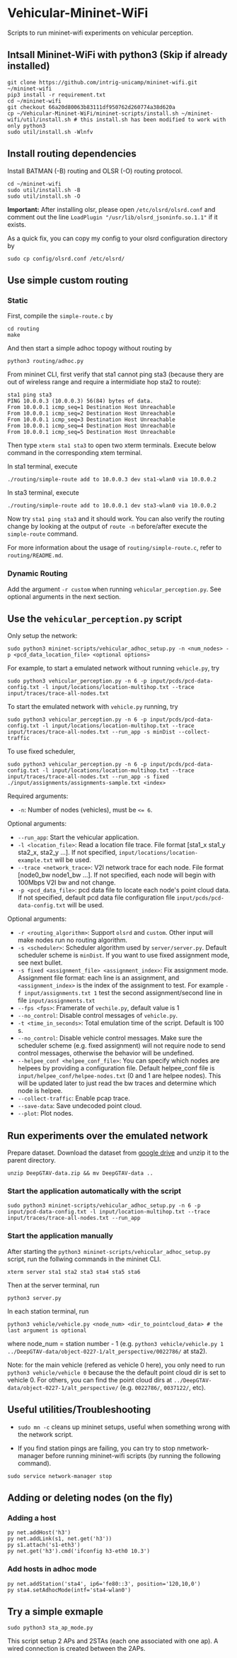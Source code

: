 # Vehicular-Mininet-WiFi
Scripts to run mininet-wifi experiments on vehicular perception.

## Intsall Mininet-WiFi with python3 (Skip if already installed)

```
git clone https://github.com/intrig-unicamp/mininet-wifi.git ~/mininet-wifi
pip3 install -r requirement.txt
cd ~/mininet-wifi
git checkout 66a20d80063b83111df950762d260774a38d620a
cp ~/Vehicular-Mininet-WiFi/mininet-scripts/install.sh ~/mininet-wifi/util/install.sh # this install.sh has been modified to work with only python3
sudo util/install.sh -Wlnfv
```

## Install routing dependencies

Install BATMAN (-B) routing and OLSR (-O) routing protocol.

```
cd ~/mininet-wifi
sudo util/install.sh -B
sudo util/install.sh -O
```

**Important:** After installing olsr, please open `/etc/olsrd/olsrd.conf` and comment out the line `LoadPlugin "/usr/lib/olsrd_jsoninfo.so.1.1"` if it exists.

As a quick fix, you can copy my config to your olsrd configuration directory by

```
sudo cp config/olsrd.conf /etc/olsrd/
```

## Use simple custom routing

### Static
First, compile the `simple-route.c` by
```
cd routing
make
```
And then start a simple adhoc topogy without routing by

```
python3 routing/adhoc.py
```

From mininet CLI, first verify that sta1 cannot ping sta3 (because thery are out of wireless range and require a intermidiate hop sta2 to route):

```
sta1 ping sta3
PING 10.0.0.3 (10.0.0.3) 56(84) bytes of data.
From 10.0.0.1 icmp_seq=1 Destination Host Unreachable
From 10.0.0.1 icmp_seq=2 Destination Host Unreachable
From 10.0.0.1 icmp_seq=3 Destination Host Unreachable
From 10.0.0.1 icmp_seq=4 Destination Host Unreachable
From 10.0.0.1 icmp_seq=5 Destination Host Unreachable
```

Then type `xterm sta1 sta3` to open two xterm terminals. Execute below command in the corresponding xtem terminal.

In sta1 terminal, execute
```
./routing/simple-route add to 10.0.0.3 dev sta1-wlan0 via 10.0.0.2
```
In sta3 terminal, execute
```
./routing/simple-route add to 10.0.0.1 dev sta3-wlan0 via 10.0.0.2
```

Now try `sta1 ping sta3` and it should work. You can also verify the routing change by looking at the output of `route -n` before/after execute the `simple-route` command.

For more information about the usage of `routing/simple-route.c`, refer to `routing/README.md`.


### Dynamic Routing

Add the argument `-r custom` when running `vehicular_perception.py`. See optional arguments in the next section.


## Use the `vehicular_perception.py` script

Only setup the network:

```
sudo python3 mininet-scripts/vehicular_adhoc_setup.py -n <num_nodes> -p <pcd_data_location_file> <optional options>
```

For example, to start a emulated network without running `vehicle.py`, try

```
sudo python3 vehicular_perception.py -n 6 -p input/pcds/pcd-data-config.txt -l input/locations/location-multihop.txt --trace input/traces/trace-all-nodes.txt
```

To start the emulated network with `vehicle.py` running, try

```
sudo python3 vehicular_perception.py -n 6 -p input/pcds/pcd-data-config.txt -l input/locations/location-multihop.txt --trace input/traces/trace-all-nodes.txt --run_app -s minDist --collect-traffic
```

To use fixed scheduler, 

```
sudo python3 vehicular_perception.py -n 6 -p input/pcds/pcd-data-config.txt -l input/locations/location-multihop.txt --trace input/traces/trace-all-nodes.txt --run_app -s fixed ./input/assignments/assignments-sample.txt <index>
```


Required arguments:

* `-n`: Number of nodes (vehicles), must be `<= 6`.

Optional arguments:

* `--run_app`: Start the vehicular application.
* `-l <location_file>`: Read a location file trace. File format [sta1_x sta1_y sta2_x, sta2_y ...]. If not specified, `input/locations/location-example.txt` will be used.
* `--trace <network_trace>`: V2I network trace for each node. File format [node0_bw node1_bw ...]. If not specified, each node will begin with 100Mbps V2I bw and not change.
* `-p <pcd_data_file>`: pcd data file to locate each node's point cloud data. If not specified, default pcd data file configuration file `input/pcds/pcd-data-config.txt` will be used.


Optional arguments:

* `-r <routing_algorithm>`: Support `olsrd` and `custom`. Other input will make nodes run no routing algorithm.
* `-s <scheduler>`: Scheduler algorithm used by `server/server.py`. Default scheduler scheme is `minDist`. If you want to use fixed assignment mode, see next bullet.
* `-s fixed <assignment_file> <assignment_index>`: Fix assignment mode. Assignment file format: each line is an assignment, and `<assignment_index>` is the index of the assignment to test. For example  `-f input/assignments.txt 1` test the second assignment/second line in file `input/assignments.txt`
* `--fps <fps>`: Framerate of `vechile.py`,  default value is 1
* `--no_control`: Disable control messages of `vehicle.py`. 
* `-t <time_in_seconds>`: Total emulation time of the script. Default is 100 s.
* `--no_control`: Disable vehicle control messages. Make sure the scheduler scheme (e.g. fixed assignment) will not require node to send control messages, otherwise the behavior will be undefined.
* `--helpee_conf <helpee_conf_file>`: You can specify which nodes are helpees by providing a configuration file. Default helpee_conf file is `input/helpee_conf/helpee-nodes.txt` (0 and 1 are helpee nodes). This will be updated later to just read the bw traces and determine which node is helpee.
* `--collect-traffic`: Enable pcap trace.
* `--save-data`: Save undecoded point cloud. 
* `--plot`: Plot nodes.


## Run experiments over the emulated network

Prepare dataset. Download the dataset from [google drive](https://drive.google.com/file/d/10gjaHto7ZVGs4A2EEVmoLhfUxTDAF3Kw/view?usp=sharing) and unzip it to the parent directory. 

```
unzip DeepGTAV-data.zip && mv DeepGTAV-data ..
```

### Start the application automatically with the script

```
sudo python3 mininet-scripts/vehicular_adhoc_setup.py -n 6 -p input/pcd-data-config.txt -l input/location-multihop.txt --trace input/traces/trace-all-nodes.txt --run_app
```

### Start the application manually

After starting the `python3 mininet-scripts/vehicular_adhoc_setup.py` script, run the follwing commands in the mininet CLI.

```
xterm server sta1 sta2 sta3 sta4 sta5 sta6
```

Then at the server terminal, run
```
python3 server.py 
```

In each station terminal, run 

```
python3 vehicle/vehicle.py <node_num> <dir_to_pointcloud_data> # the last argument is optional
```
where node_num = station number - 1 (e.g. `python3 vehicle/vehicle.py 1 ../DeepGTAV-data/object-0227-1/alt_perspective/0022786/` at sta2).

Note: for the main vehicle (refered as vehicle 0 here), you only need to run `python3 vehicle/vehicle 0` because the the default point cloud dir is set to vehicle 0. For others, you can find the point cloud dirs at `../DeepGTAV-data/object-0227-1/alt_perspective/` (e.g. `0022786/`, `0037122/`, etc).

## Useful utilities/Troubleshooting

- `sudo mn -c` cleans up mininet setups, useful when something wrong with the network script.

- If you find station pings are failing, you can try to stop nmetwork-manager before running mininet-wifi scripts (by running the following command).

```
sudo service network-manager stop
```

## Adding or deleting nodes (on the fly)

### Adding a host 

```
py net.addHost('h3')
py net.addLink(s1, net.get('h3'))
py s1.attach('s1-eth3')
py net.get('h3').cmd('ifconfig h3-eth0 10.3')
```


### Add hosts in adhoc mode

```
py net.addStation('sta4', ip6='fe80::3', position='120,10,0')
py sta4.setAdhocMode(intf='sta4-wlan0')
```


## Try a simple exmaple
```
sudo python3 sta_ap_mode.py
```

This script setup 2 APs and 2STAs (each one associated with one ap). A wired connection is created between the 2APs.
